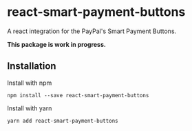 # react-smart-payment-buttons

A react integration for the PayPal's Smart Payment Buttons.

**This package is work in progress.**

## Installation

Install with npm

```
npm install --save react-smart-payment-buttons
```

Install with yarn

```
yarn add react-smart-payment-buttons
```
